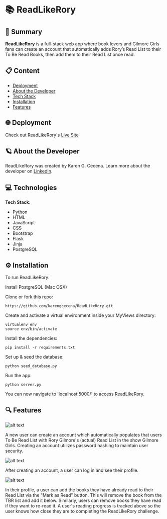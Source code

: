 # 📚 ReadLikeRory

## 📖 Summary 

**ReadLikeRory** is a full-stack web app where book lovers and Gilmore Girls fans can create an account that automatically adds Rory’s Read List to their To Be Read Books, then add them to their Read List once read.

## 📋 Content
* [Deployment](#deployment)
* [About the Developer](#aboutme)
* [Tech Stack](#technologies)
* [Installation](#installation)
* [Features](#features)


## 🌐 <a name="deployment"></a>Deployment

Check out ReadLikeRory's [Live Site](http://34.217.109.198/)


## 🪐 <a name="aboutme"></a>About the Developer

ReadLikeRory was created by Karen G. Cecena. Learn more about the developer on [LinkedIn](https://www.linkedin.com/in/karengcecena).


## 💻 <a name="technologies"></a>Technologies

**Tech Stack:**

- Python
- HTML
- JavaScript
- CSS
- Bootstrap
- Flask
- Jinja
- PostgreSQL


## ⚙️ <a name="installation"></a>Installation

To run ReadLikeRory:

Install PostgreSQL (Mac OSX)

Clone or fork this repo:

```
https://github.com/karengcecena/ReadLikeRory.git
```

Create and activate a virtual environment inside your MyViews directory:

```
virtualenv env
source env/bin/activate
```

Install the dependencies:

```
pip install -r requirements.txt
```

Set up & seed the database:

```
python seed_database.py
```

Run the app:

```
python server.py
```

You can now navigate to 'localhost:5000/' to access ReadLikeRory.


## 🔍 <a name="features"></a>Features

![alt text](https://github.com/karengcecena/ReadLikeRory/blob/main/static/img/video1.gif "ReadLikeRory Login")

A new user can create an account which automatically populates that users To Be Read List with Rory Gilmore's (actual) Read List in the show Gilmore Girls. Creating an account utilizes password hashing to maintain user security. 


![alt text](https://github.com/karengcecena/ReadLikeRory/blob/main/static/img/video2a.gif "ReadLikeRory Profile Page")

After creating an account, a user can log in and see their profile. 


![alt text](https://github.com/karengcecena/ReadLikeRory/blob/main/static/img/video2b.gif "ReadLikeRory Profile Page Progress Bar")

In their profile, a user can add the books they have already read to their Read List via the "Mark as Read" button. This will remove the book from the TBR list and add it below. Similarly, users can remove books they have read if they want to re-read it. A user's reading progress is tracked above so the user knows how close they are to completing the ReadLikeRory challenge.